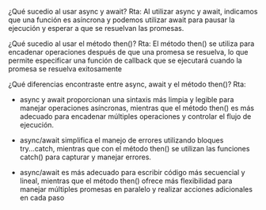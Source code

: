 ¿Qué sucedio al usar async y await?
Rta: Al utilizar async y await, indicamos que una función es asíncrona y podemos utilizar await para pausar la ejecución y esperar a que se resuelvan las promesas.

¿Qué sucedio al usar el método then()?
Rta: El método then() se utiliza para encadenar operaciones después de que una promesa se resuelva, lo que permite especificar una función de callback que se ejecutará cuando la promesa se resuelva exitosamente

¿Qué diferencias encontraste entre async, await y el método then()?
Rta: 

 * async y await proporcionan una sintaxis más limpia y legible para manejar operaciones asíncronas, mientras que el método then() es más adecuado para encadenar múltiples operaciones y controlar el flujo de ejecución.

 * async/await simplifica el manejo de errores utilizando bloques try...catch, mientras que con el método then() se utilizan las funciones catch() para capturar y manejar errores.

 * async/await es más adecuado para escribir código más secuencial y lineal, mientras que el método then() ofrece más flexibilidad para manejar múltiples promesas en paralelo y realizar acciones adicionales en cada paso